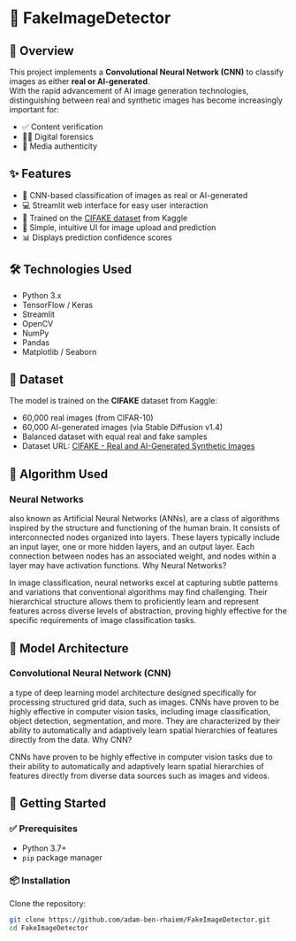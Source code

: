 # 🧠 FakeImageDetector


## 📌 Overview

This project implements a **Convolutional Neural Network (CNN)** to classify images as either **real or AI-generated**.  
With the rapid advancement of AI image generation technologies, distinguishing between real and synthetic images has become increasingly important for:

- ✅ Content verification  
- 🕵️‍♀️ Digital forensics  
- 📸 Media authenticity  

## ✨ Features

- 🧠 CNN-based classification of images as real or AI-generated  
- 💻 Streamlit web interface for easy user interaction  
- 🧾 Trained on the [CIFAKE dataset](https://www.kaggle.com/datasets/skyhigh129/fake-vs-real-cifa10-cifake) from Kaggle  
- 🔼 Simple, intuitive UI for image upload and prediction  
- 📊 Displays prediction confidence scores  

## 🛠️ Technologies Used

- Python 3.x  
- TensorFlow / Keras  
- Streamlit  
- OpenCV 
- NumPy  
- Pandas  
- Matplotlib / Seaborn  

## 📂 Dataset

The model is trained on the **CIFAKE** dataset from Kaggle:

- 60,000 real images (from CIFAR-10)  
- 60,000 AI-generated images (via Stable Diffusion v1.4)  
- Balanced dataset with equal real and fake samples  
- Dataset URL: [CIFAKE - Real and AI-Generated Synthetic Images](https://www.kaggle.com/datasets/skyhigh129/fake-vs-real-cifa10-cifake)  


## 🧮 Algorithm Used
### Neural Networks
also known as Artificial Neural Networks (ANNs), are a class of algorithms inspired by the structure and functioning of the human brain. It consists of interconnected nodes organized into layers. These layers typically include an input layer, one or more hidden layers, and an output layer. Each connection between nodes has an associated weight, and nodes within a layer may have activation functions.
Why Neural Networks?

In image classification, neural networks excel at capturing subtle patterns and variations that conventional algorithms may find challenging. Their hierarchical structure allows them to proficiently learn and represent features across diverse levels of abstraction, proving highly effective for the specific requirements of image classification tasks.

## 📐 Model Architecture
### Convolutional Neural Network (CNN)
a type of deep learning model architecture designed specifically for processing structured grid data, such as images. CNNs have proven to be highly effective in computer vision tasks, including image classification, object detection, segmentation, and more. They are characterized by their ability to automatically and adaptively learn spatial hierarchies of features directly from the data.
Why CNN?

CNNs have proven to be highly effective in computer vision tasks due to their ability to automatically and adaptively learn spatial hierarchies of features directly from diverse data sources such as images and videos.
## 🚀 Getting Started

### ✅ Prerequisites

- Python 3.7+  
- `pip` package manager  

### 📦 Installation

Clone the repository:

```bash
git clone https://github.com/adam-ben-rhaiem/FakeImageDetector.git
cd FakeImageDetector
